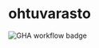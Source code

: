 # ohtuvarasto

![GHA workflow badge](https://github.com/ellaverak/ohtuvarasto/workflows/CI/badge.svg)
